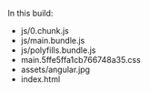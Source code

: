 In this build:

- js/0.chunk.js
- js/main.bundle.js
- js/polyfills.bundle.js
- main.5ffe5ffa1cb766748a35.css
- assets/angular.jpg
- index.html
